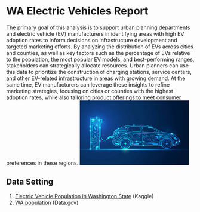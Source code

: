 # WA Electric Vehicles Report
The primary goal of this analysis is to support urban planning departments and electric vehicle (EV) manufacturers in identifying areas with high EV adoption rates to inform decisions on infrastructure development and targeted marketing efforts. By analyzing the distribution of EVs across cities and counties, as well as key factors such as the percentage of EVs relative to the population, the most popular EV models, and best-performing ranges, stakeholders can strategically allocate resources. Urban planners can use this data to prioritize the construction of charging stations, service centers, and other EV-related infrastructure in areas with growing demand. At the same time, EV manufacturers can leverage these insights to refine marketing strategies, focusing on cities or counties with the highest adoption rates, while also tailoring product offerings to meet consumer preferences in these regions.
![EV](EV.jpg)
## Data Setting
1. [Electric Vehicle Population in Washington State](https://www.kaggle.com/datasets/qnqfbqfqo/electric-vehicle-population-in-washington-state) (Kaggle)
2. [WA population](https://catalog.data.gov/dataset/waofm-april-1-population-density-by-county-2000-to-present) (Data.gov)
